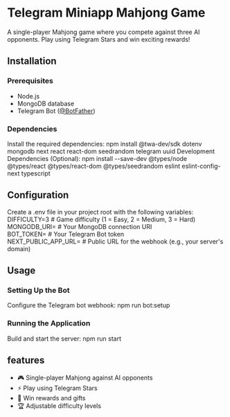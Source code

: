 # Telegram Miniapp Mahjong Game
A single-player Mahjong game where you compete against three AI opponents. Play using Telegram Stars and win exciting rewards!
## Installation
### Prerequisites
- Node.js
- MongoDB database
- Telegram Bot ([@BotFather](https://t.me/BotFather))
### Dependencies
Install the required dependencies:
npm install @twa-dev/sdk dotenv mongodb next react react-dom seedrandom telegram uuid
Development Dependencies (Optional):
npm install --save-dev @types/node @types/react @types/react-dom @types/seedrandom eslint eslint-config-next typescript
## Configuration
Create a .env file in your project root with the following variables:
DIFFICULTY=3       # Game difficulty (1 = Easy, 2 = Medium, 3 = Hard)  
MONGODB_URI=       # Your MongoDB connection URI  
BOT_TOKEN=         # Your Telegram Bot token  
NEXT_PUBLIC_APP_URL= # Public URL for the webhook (e.g., your server's domain)
## Usage
### Setting Up the Bot
Configure the Telegram bot webhook:
npm run bot:setup
### Running the Application
Build and start the server:
npm run start
## features
- 🎮 Single-player Mahjong against AI opponents
- ⚡ Play using Telegram Stars
- 🎁 Win rewards and gifts
- 🏆 Adjustable difficulty levels
